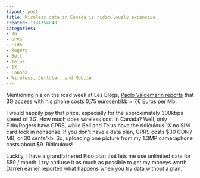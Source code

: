 ```yaml
--- 
layout: post
title: Wireless data in Canada is ridiculously expensive
created: 1134354048
categories: 
- 3G
- GPRS
- Fido
- Rogers
- Bell
- Telus
- 1X
- Canada
- Wireless, Cellular, and Mobile
---
```

<p>Mentioning his on the road week at Les Blogs, <a href="http://paolo.evectors.it/2005/12/11.html#a2700">Paolo Valdemarin reports</a> that 3G access with his phone costs 0,75 eurocent/kb = 7,6 Euros per Mb.</p>  <p>I would happily pay that price, especially for the approximately 300kbps speed of 3G. How much does wireless cost in Canada? Well, only Fido/Rogers have GPRS, while Bell and Telus have the ridiculous 1X no SIM card lock in nonsense. If you don't have a data plan, GPRS costs $30 CDN / MB, or 30 cents/kb. So, uploading one picture from my 1.3MP cameraphone costs about $9. Ridiculous!</p>  <p>Luckily, I have a grandfathered Fido plan that lets me use unlimited data for $50 / month. I try and use it as much as possible to get my moneys worth. Darren earlier reported what happens when you <a href="http://www.darrenbarefoot.com/archives/2005/10/gprs-is-a-joke.html">try data without a plan</a>.</p>
